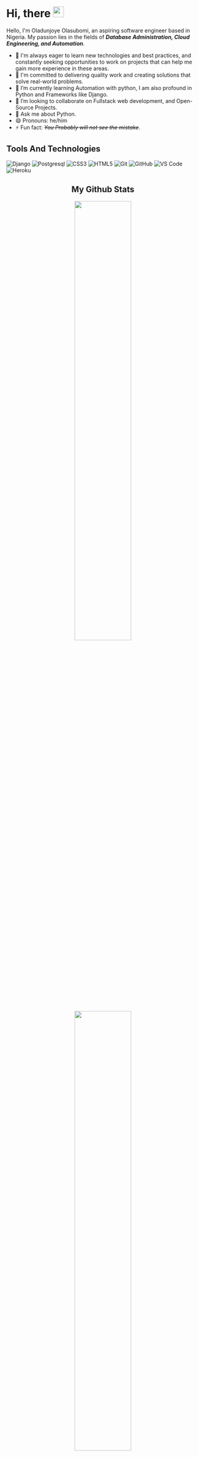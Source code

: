 # Hi, there <img src="https://user-images.githubusercontent.com/1303154/88677602-1635ba80-d120-11ea-84d8-d263ba5fc3c0.gif" width="28px" alt="waving-hello">

Hello, I'm Oladunjoye Olasubomi, an aspiring software engineer based in Nigeria. My passion lies in the fields of **_Database Administration, Cloud Engineering, and Automation_**. 
- 🌱 I'm always eager to learn new technologies and best practices, and constantly seeking opportunities to work on projects that can help me gain more experience in these areas. 
- 🌱 I'm committed to delivering quality work and creating solutions that solve real-world problems. 
- 🌱 I’m currently learning Automation with python, I am also profound in Python and Frameworks like Django.
- 👯 I’m looking to collaborate on Fullstack web development, and Open-Source Projects.
- 💬 Ask me about Python.
- 😄 Pronouns: he/him
- ⚡ Fun fact: ~~_You Probably will not see the mistake_~~.
## Tools And Technologies
![Django](https://img.shields.io/badge/Django-092E20?style=for-the-badge&logo=Django&logoColor=white)
![Postgresql](https://img.shields.io/badge/Postgresql-4169E1?style=for-the-badge&logo=Postgresql&logoColor=white)
![CSS3](https://img.shields.io/badge/CSS3-1572B6?style=for-the-badge&logo=css3&logoColor=white)
![HTML5](https://img.shields.io/badge/html5-%23E34F26.svg?style=for-the-badge&logo=html5&logoColor=white)
![Git](https://img.shields.io/badge/-Git-F05032?style=for-the-badge&logo=git&logoColor=white)
![GitHub](https://img.shields.io/badge/GitHub-100000?style=for-the-badge&logo=github&logoColor=white)
![VS Code](https://img.shields.io/badge/-VS%20Code-007ACC?style=for-the-badge&logo=visual%20studio%20code&logoColor=white)
![Heroku](https://img.shields.io/badge/Heroku-430098?style=for-the-badge&logo=heroku&logoColor=white)
<div align="center">
  <h2> <strong> My Github Stats </strong> </h2>
    <img src="https://github-readme-stats-git-masterrstaa-rickstaa.vercel.app/api?username=Suboms&show_icons=true&count_private=true&bg_color=0e2239&text_color=58a6ff&hide_border=true" width="54.25%">
  <img src="https://github-readme-stats-git-masterrstaa-rickstaa.vercel.app/api/top-langs?username=Suboms&layout=compact&bg_color=0e2239&text_color=58a6ff&hide_border=true&count_private=true" width="54.25%"> 
  <img src="https://github-profile-trophy.vercel.app/?username=Suboms&theme=algolia&no-frame=true&no-bg=true&count_private=true&row=1&column=7" width="100%" alt="Trophy" align="middle"  /> <br> <br>
  <img src="https://streak-stats.demolab.com?user=Suboms&theme=highcontrast&hide_border=true&border_radius=0&ring=2100FA&background=000000&fire=0079FA&currStreakNum=0079FA&dates=0079FA&sideNums=0079FA&currStreakLabel=0079FA&stroke=0079FA&sideLabels=0079FA" height="150" alt="streaks graph"  />
</div>

### 📫 Contact Me
If you have any questions or would like to connect with me, you can find me on

[![Gmail](https://img.shields.io/badge/-Gmail%20-rgb(205%2C59%2C47))](mailto:olasubomi24200201@gmail.com)
[![Twitter](https://img.shields.io/badge/-Twitter-rgb(29%2C161%2C242))](https://twitter.com/dubsyoflagos)
[![Telegram](https://img.shields.io/badge/-Telegram-blue)](https://t.me/manwhofelltoearth)
[![StackOverflow](https://img.shields.io/badge/-StackOverflow-rgb(244%2C130%2C37))](https://stackoverflow.com/users/13397363/olasubomi)








[<img src="https://komarev.com/ghpvc/?username=Suboms&label=Profile%20views&color=0e75b6&style=flat" alt="Suboms" />](https://github.com/Suboms/Suboms)
